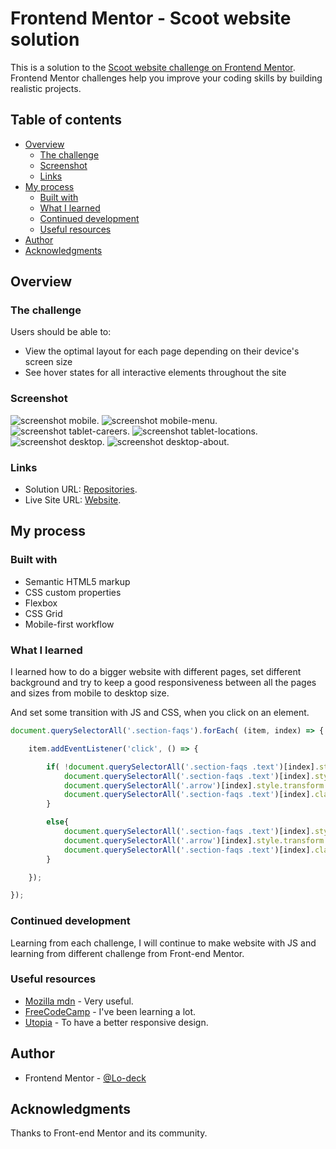 # Frontend Mentor - Scoot website solution

This is a solution to the [Scoot website challenge on Frontend Mentor](https://www.frontendmentor.io/challenges/scoot-multipage-website-N76alNPRJ). Frontend Mentor challenges help you improve your coding skills by building realistic projects. 

## Table of contents

- [Overview](#overview)
  - [The challenge](#the-challenge)
  - [Screenshot](#screenshot)
  - [Links](#links)
- [My process](#my-process)
  - [Built with](#built-with)
  - [What I learned](#what-i-learned)
  - [Continued development](#continued-development)
  - [Useful resources](#useful-resources)
- [Author](#author)
- [Acknowledgments](#acknowledgments)


## Overview

### The challenge

Users should be able to:

- View the optimal layout for each page depending on their device's screen size
- See hover states for all interactive elements throughout the site

### Screenshot

![screenshot mobile](https://github.com/Lo-Deck/Scoot-multi-page-website/blob/main/screenshot/Scoot%20multi-page%20website-mobile.png).
![screenshot mobile-menu](https://github.com/Lo-Deck/Scoot-multi-page-website/blob/main/screenshot/Scoot%20multi-page%20website-mobile-menu.png).
![screenshot tablet-careers](https://github.com/Lo-Deck/Scoot-multi-page-website/blob/main/screenshot/Scoot%20multi-page%20website-tablet-careers.png).
![screenshot tablet-locations](https://github.com/Lo-Deck/Scoot-multi-page-website/blob/main/screenshot/Scoot%20multi-page%20website-tablet-locations.png).
![screenshot desktop](https://github.com/Lo-Deck/Scoot-multi-page-website/blob/main/screenshot/Scoot%20multi-page%20website-desktop.png).
![screenshot desktop-about](https://github.com/Lo-Deck/Scoot-multi-page-website/blob/main/screenshot/Scoot%20multi-page%20website-desktop-about.png).

### Links

- Solution URL: [Repositories](https://github.com/Lo-Deck/Scoot-multi-page-website).
- Live Site URL: [Website](https://lo-deck.github.io/Scoot-multi-page-website/).

## My process

### Built with

- Semantic HTML5 markup
- CSS custom properties
- Flexbox
- CSS Grid
- Mobile-first workflow



### What I learned

I learned how to do a bigger website with different pages, set different background and try to keep a good responsiveness between all the pages and sizes from mobile to desktop size.

And set some transition with JS and CSS, when you click on an element.

```js
document.querySelectorAll('.section-faqs').forEach( (item, index) => {

    item.addEventListener('click', () => {

        if( !document.querySelectorAll('.section-faqs .text')[index].style.display ){
            document.querySelectorAll('.section-faqs .text')[index].style.display = 'block';
            document.querySelectorAll('.arrow')[index].style.transform = 'rotate(180deg)';
            document.querySelectorAll('.section-faqs .text')[index].classList.add('anim-height');
        }

        else{
            document.querySelectorAll('.section-faqs .text')[index].style.display = '';
            document.querySelectorAll('.arrow')[index].style.transform = 'rotate(0deg)';
            document.querySelectorAll('.section-faqs .text')[index].classList.remove('anim-height');
        }

    });

});

```

### Continued development

Learning from each challenge, I will continue to make website with JS and learning from different challenge from Front-end Mentor.


### Useful resources

- [Mozilla mdn](https://developer.mozilla.org/) - Very useful.
- [FreeCodeCamp](https://www.freecodecamp.org/) - I've been learning a lot.
- [Utopia](https://utopia.fyi/) - To have a better responsive design.


## Author

- Frontend Mentor - [@Lo-deck](https://www.frontendmentor.io/profile/Lo-Deck)


## Acknowledgments

Thanks to Front-end Mentor and its community.
